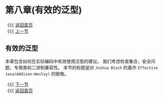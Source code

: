 # 第八章\(有效的泛型\)

《《《 [返回首页](../../)  
《《《 [上一节](../di-qi-zhang-fan-she/7.6-fan-si-fan-xing-lei-xing.md)

## 有效的泛型

本章包含如何在实际编码中有效使用泛型的建议。 我们考虑检查集合，安全问题，专用类和二进制兼容性。 本节的标题是对 `Joshua Bloch` 的着作 `Effective Java(Addison-Wesley)` 的致敬。

《《《 [下一节](8.1-tiao-yong-yi-liu-dai-ma-shi-yao-xiao-xin.md)  
《《《 [返回首页](../../)

